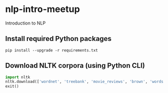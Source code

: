 # nlp-intro-meetup
Introduction to NLP

## Install required Python packages
    pip install --upgrade -r requirements.txt

## Download NLTK corpora (using Python CLI)
```python
import nltk
nltk.download(['wordnet', 'treebank', 'movie_reviews', 'brown', 'words', 'stopwords'])
exit()
```